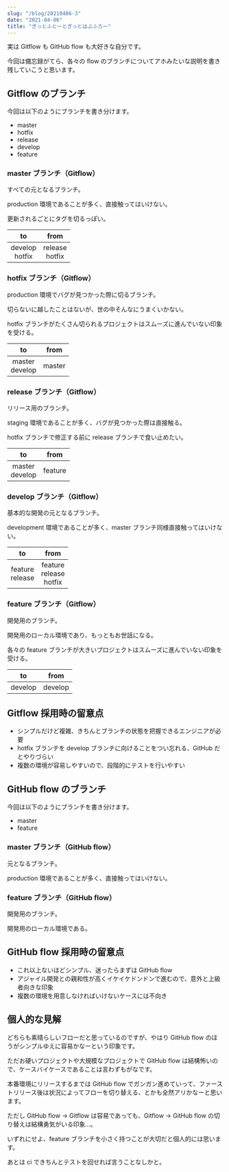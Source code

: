 ```yaml
---
slug: "/blog/20210406-3"
date: "2021-04-06"
title: "ぎっとふとーとぎっとはぶふろー"
---
```


実は Gitflow も GitHub flow も大好きな自分です。

今回は備忘録がてら、各々の flow のブランチについてアホみたいな説明を書き残していこうと思います。

## Gitflow のブランチ

今回は以下のようにブランチを書き分けます。

- master
- hotfix
- release
- develop
- feature

### master ブランチ（Gitflow）

すべての元となるブランチ。

production 環境であることが多く、直接触ってはいけない。

更新されるごとにタグを切るっぽい。

|         to         |        from        |
| :----------------: | :----------------: |
| develop<br/>hotfix | release<br/>hotfix |

### hotfix ブランチ（Gitflow）

production 環境でバグが見つかった際に切るブランチ。

切らないに越したことはないが、世の中そんなにうまくいかない。

hotfix ブランチがたくさん切られるプロジェクトはスムーズに進んでいない印象を受ける。

|         to         |  from  |
| :----------------: | :----: |
| master<br/>develop | master |

### release ブランチ（Gitflow）

リリース用のブランチ。

staging 環境であることが多く、バグが見つかった際は直接触る。

hotfix ブランチで修正する前に release ブランチで食い止めたい。

|         to         |  from   |
| :----------------: | :-----: |
| master<br/>develop | feature |

### develop ブランチ（Gitflow）

基本的な開発の元となるブランチ。

development 環境であることが多く、master ブランチ同様直接触ってはいけない。

|         to          |              from              |
| :-----------------: | :----------------------------: |
| feature<br/>release | feature<br/>release<br/>hotfix |

### feature ブランチ（Gitflow）

開発用のブランチ。

開発用のローカル環境であり、もっともお世話になる。

各々の feature ブランチが大きいプロジェクトはスムーズに進んでいない印象を受ける。

|   to    |  from   |
| :-----: | :-----: |
| develop | develop |

## Gitflow 採用時の留意点

- シンプルだけど複雑、きちんとブランチの状態を把握できるエンジニアが必要
- hotfix ブランチを develop ブランチに向けることをつい忘れる、GitHub だとやりづらい
- 複数の環境が容易しやすいので、段階的にテストを行いやすい

## GitHub flow のブランチ

今回は以下のようにブランチを書き分けます。

- master
- feature

### master ブランチ（GitHub flow）

元となるブランチ。

production 環境であることが多く、直接触ってはいけない。

### feature ブランチ（GitHub flow）

開発用のブランチ。

開発用のローカル環境である。

## GitHub flow 採用時の留意点

- これ以上ないほどシンプル、迷ったらまずは GitHub flow
- アジャイル開発との親和性が高くイケイケドンドンで進むので、意外と上級者向きな印象
- 複数の環境を用意しなければいけないケースには不向き

## 個人的な見解

どちらも素晴らしいフローだと思っているのですが、やはり GitHub flow のほうがシンプルゆえに容易かなーという印象です。

ただお硬いプロジェクトや大規模なプロジェクトで GitHub flow は結構怖いので、ケースバイケースであることは言わずもがなです。

本番環境にリリースするまでは GitHub flow でガンガン進めていって、ファーストリリース後は状況によってフローを切り替える、とかも全然アリかなーと思います。

ただし GitHub flow → Gitflow は容易であっても、Gitflow → GitHub flow の切り替えは結構勇気がいる印象…。

いずれにせよ、feature ブランチを小さく持つことが大切だと個人的には思います。

あとは ci できちんとテストを回せれば言うことなしかと。
